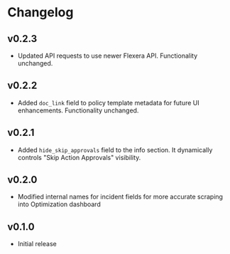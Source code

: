 # Changelog

## v0.2.3

- Updated API requests to use newer Flexera API. Functionality unchanged.

## v0.2.2

- Added `doc_link` field to policy template metadata for future UI enhancements. Functionality unchanged.

## v0.2.1

- Added `hide_skip_approvals` field to the info section. It dynamically controls "Skip Action Approvals" visibility.

## v0.2.0

- Modified internal names for incident fields for more accurate scraping into Optimization dashboard

## v0.1.0

- Initial release
